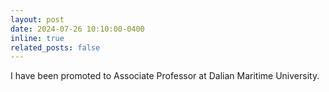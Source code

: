 ```yaml
---
layout: post
date: 2024-07-26 10:10:00-0400
inline: true
related_posts: false
---
```


I have been promoted to Associate Professor at Dalian Maritime University.
